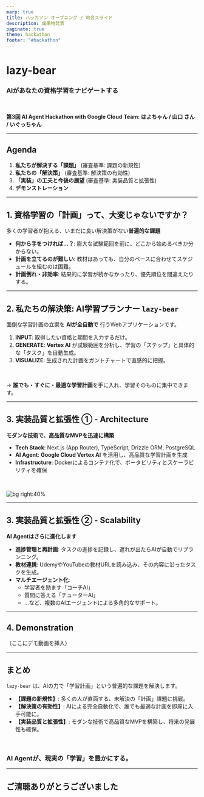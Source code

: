 ```yaml
---
marp: true
title: ハッカソン オープニング / 司会スライド
description: 成果物発表
paginate: true
theme: hackathon
footer: "#hackathon"
---
```


<!-- _class: lead -->

# lazy-bear

### AIがあなたの資格学習をナビゲートする

<br>

**第3回 AI Agent Hackathon with Google Cloud**
**Team: はよちゃん / 山口 さん / いぐっちゃん**

---

## Agenda

1.  **私たちが解決する「課題」** (審査基準: 課題の新規性)
2.  **私たちの「解決策」** (審査基準: 解決策の有効性)
3.  **「実装」の工夫と今後の展望** (審査基準: 実装品質と拡張性)
4.  **デモンストレーション**

---

## 1. 資格学習の「計画」って、大変じゃないですか？

多くの学習者が抱える、いまだに良い解決策がない**普遍的な課題**

- **何から手をつければ…？**: 膨大な試験範囲を前に、どこから始めるべきか分からない。
- **計画を立てるのが難しい**: 教材はあっても、自分のペースに合わせてスケジュールを組むのは困難。
- **計画倒れ・非効率**: 結果的に学習が続かなかったり、優先順位を間違えたりする。

---

## 2. 私たちの解決策: AI学習プランナー `lazy-bear`

面倒な学習計画の立案を **AIが全自動で** 行うWebアプリケーションです。

1.  **INPUT**: 取得したい資格と期間を入力するだけ。
2.  **GENERATE**: **Vertex AI** が試験範囲を分析し、学習の「ステップ」と具体的な「タスク」を自動生成。
3.  **VISUALIZE**: 生成された計画をガントチャートで直感的に把握。

<br>

→ **誰でも・すぐに・最適な学習計画**を手に入れ、学習そのものに集中できます。

---

## 3. 実装品質と拡張性 ① - Architecture

**モダンな技術で、高品質なMVPを迅速に構築**

- **Tech Stack**: Next.js (App Router), TypeScript, Drizzle ORM, PostgreSQL
- **AI Agent**: **Google Cloud Vertex AI** を活用し、高品質な学習計画を生成
- **Infrastructure**: Dockerによるコンテナ化で、ポータビリティとスケーラビリティを確保

<br>

<!-- ここに後でシステム構成図を挿入 -->
![bg right:40%](https://storage.googleapis.com/zenn-user-upload/17913199dde5-20240501.png)


---

## 3. 実装品質と拡張性 ② - Scalability

**AI Agentはさらに進化します**

- **進捗管理と再計画**: タスクの進捗を記録し、遅れが出たらAIが自動でリプランニング。
- **教材連携**: UdemyやYouTubeの教材URLを読み込み、その内容に沿ったタスクを生成。
- **マルチエージェント化**:
    - 学習者を励ます「コーチAI」
    - 質問に答える「チューターAI」
    - …など、複数のAIエージェントによる多角的なサポート。

---

## 4. Demonstration

（ここにデモ動画を挿入）

---

## まとめ

`lazy-bear` は、AIの力で「学習計画」という普遍的な課題を解決します。

- **【課題の新規性】**: 多くの人が直面する、未解決の「計画」課題に挑戦。
- **【解決策の有効性】**: AIによる完全自動化で、誰でも最適な計画を即座に入手可能に。
- **【実装品質と拡張性】**: モダンな技術で高品質なMVPを構築し、将来の発展性も確保。

<br>

### AI Agentが、現実の「学習」を豊かにする。

---

## ご清聴ありがとうございました
